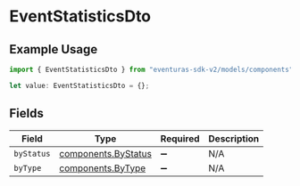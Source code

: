 # EventStatisticsDto

## Example Usage

```typescript
import { EventStatisticsDto } from "eventuras-sdk-v2/models/components";

let value: EventStatisticsDto = {};
```

## Fields

| Field                                                      | Type                                                       | Required                                                   | Description                                                |
| ---------------------------------------------------------- | ---------------------------------------------------------- | ---------------------------------------------------------- | ---------------------------------------------------------- |
| `byStatus`                                                 | [components.ByStatus](../../models/components/bystatus.md) | :heavy_minus_sign:                                         | N/A                                                        |
| `byType`                                                   | [components.ByType](../../models/components/bytype.md)     | :heavy_minus_sign:                                         | N/A                                                        |